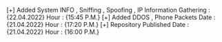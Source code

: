 [+] Added System INFO , Sniffing , Spoofing , IP Information Gathering : {22.04.2022} Hour : {15:45 P.M.}
[+] Added DDOS , Phone Packets Date : {21.04.2022} Hour : {17:20 P.M.}
[+] Repository Published Date : {21.04.2022} Hour : {16:00 P.M.}
